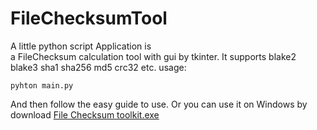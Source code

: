 # FileChecksumTool
A little python script Application is   
a FileChecksum calculation tool with gui by tkinter.
It supports blake2 blake3 sha1 sha256 md5 crc32 etc.
usage:
```
pyhton main.py
```
And then follow the easy guide to use.
Or you can use it on Windows by download [File Checksum toolkit.exe](https://www.esyc.vip/upload/2022/02/File%20Checksum%20toolkit-7f843ccd6d4448408c86474117a00ef9.exe)
